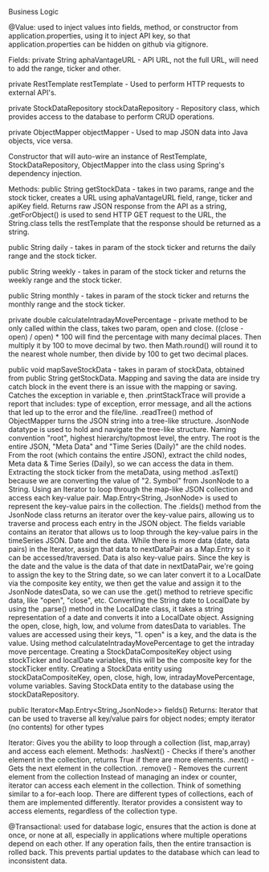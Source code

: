 Business Logic

@Value: used to inject values into fields, method, or constructor from application.properties, using it to inject API key,
so that application.properties can be hidden on github via gitignore.

Fields:
private String aphaVantageURL - API URL, not the full URL, will need to add the range, ticker and other.

private RestTemplate restTemplate - Used to perform HTTP requests to external API's.

private StockDataRepository stockDataRepository - Repository class, which provides access to the database to perform CRUD operations.

private ObjectMapper objectMapper - Used to map JSON data into Java objects, vice versa.

Constructor that will auto-wire an instance of RestTemplate, StockDataRepository, ObjectMapper into the class using Spring's dependency injection.

Methods:
public String getStockData - takes in two params, range and the stock ticker, creates a URL using aphaVantageURL field, range, ticker and apiKey field.
Returns raw JSON response from the API as a string, .getForObject() is used to send HTTP GET request to the URL, 
the String.class tells the restTemplate that the response should be returned as a string.

public String daily - takes in param of the stock ticker and returns the daily range and the stock ticker.

public String weekly - takes in param of the stock ticker and returns the weekly range and the stock ticker.

public String monthly - takes in param of the stock ticker and returns the monthly range and the stock ticker.

private double calculateIntradayMovePercentage - private method to be only called within the class,
takes two param, open and close.
((close - open) / open) * 100 will find the percentage with many decimal places.
Then multiply it by 100 to move decimal by two.
then Math.round() will round it to the nearest whole number, then divide by 100 to get two decimal places.

public void mapSaveStockData - takes in param of stockData, obtained from public String getStockData.
Mapping and saving the data are inside try catch block in the event there is an issue with the mapping or saving.
Catches the exception in variable e, then .printStackTrace will provide a report that includes: type of exception, error message, and all the actions that led up to the error and the file/line.
.readTree() method of ObjectMapper turns the JSON string into a tree-like structure. JsonNode datatype is used to hold and navigate the tree-like structure. 
Naming convention "root", highest hierarchy/topmost level, the entry. The root is the entire JSON, "Meta Data" and "Time Series (Daily)" are the child nodes. 
From the root (which contains the entire JSON), extract the child nodes, Meta data & Time Series (Daily), so we can access the data in them. 
Extracting the stock ticker from the metaData, using method .asText() because we are converting the value of "2. Symbol" from JsonNode to a String.
Using an Iterator to loop through the map-like JSON collection and access each key-value pair. Map.Entry<String, JsonNode> is used to represent the key-value pairs in the collection.
The .fields() method from the JsonNode class returns an iterator over the key-value pairs, allowing us to traverse and process each entry in the JSON object.
The fields variable contains an iterator that allows us to loop through the key-value pairs in the timeSeries JSON. Date and the data.
While there is more data (date, data pairs) in the Iterator, assign that data to nextDataPair as a Map.Entry so it can be accessed/traversed. Data is also key-value pairs.
Since the key is the date and the value is the data of that date in nextDataPair, we're going to assign the key to the String date, so we can later convert it to a LocalDate via the composite key entity,
we then get the value and assign it to the JsonNode datesData, so we can use the .get() method to retrieve specific data, like "open", "close", etc.
Converting the String date to LocalDate by using the .parse() method in the LocalDate class, it takes a string representation of a date and converts it into a LocalDate object.
Assigning the open, close, high, low, and volume from datesData to variables. The values are accessed using their keys, "1. open" is a key, and the data is the value.
Using method calculateIntradayMovePercentage to get the intraday move percentage.
Creating a StockDataCompositeKey object using stockTicker and localDate variables, this will be the composite key for the stockTicker entity.
Creating a StockData entity using stockDataCompositeKey, open, close, high, low, intradayMovePercentage, volume variables.
Saving StockData entity to the database using the stockDataRepository.


public Iterator<Map.Entry<String,JsonNode>> fields()
Returns:
Iterator that can be used to traverse all key/value pairs for object nodes; empty iterator (no contents) for other types



Iterator: Gives you the ability to loop through a collection (list, map,array) and access each element.
Methods:
    .hasNext() - Checks if there's another element in the collection, returns True if there are more elements.
    .next() - Gets the next element in the collection.
    .remove() - Removes the current element from the collection
Instead of managing an index or counter, iterator can access each element in the collection. Think of something similar to a for-each loop.
There are different types of collections, each of them are implemented differently. Iterator provides a consistent way to access elements, regardless of the collection type.


@Transactional: used for database logic, ensures that the action is done at once, or none at all, especially in applications where multiple operations depend on each other. 
If any operation fails, then the entire transaction is rolled back. This prevents partial updates to the database which can lead to inconsistent data. 

